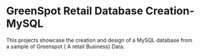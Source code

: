 # GreenSpot Retail Database Creation-MySQL
This projects showcase the creation and design of a MySQL database from a sample of Greenspot ( A retail Business) Data. 
